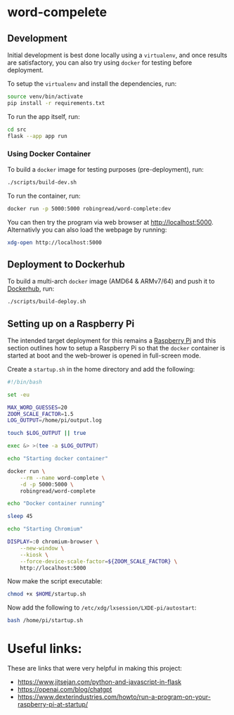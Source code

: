# word-compelete

## Development

Initial development is best done locally using a `virtualenv`, and once results are satisfactory, you can also try using `docker` for testing before deployment.

To setup the `virtualenv` and install the dependencies, run:

```bash
source venv/bin/activate
pip install -r requirements.txt
```

To run the app itself, run:

```bash
cd src
flask --app app run
```

### Using Docker Container

To build a `docker` image for testing purposes (pre-deployment), run:

```bash
./scripts/build-dev.sh
```

To run the container, run:

```bash
docker run -p 5000:5000 robingread/word-complete:dev
```

You can then try the program via web browser at [http://localhost:5000](http://localhost:5000). Alternativly you can also load the webpage by running:

```bash
xdg-open http://localhost:5000
```

## Deployment to Dockerhub

To build a multi-arch `docker` image (AMD64 & ARMv7/64) and push it to [Dockerhub](https://hub.docker.com/r/robingread/word-complete), run:

```bash
./scripts/build-deploy.sh
```

## Setting up on a Raspberry Pi

The intended target deployment for this remains a [Raspberry Pi](https://www.raspberrypi.org/) and this section outlines how to setup a Raspberry Pi so that the `docker` container is started at boot and the web-brower is opened in full-screen mode.

Create a `startup.sh` in the home directory and add the following: 

```bash
#!/bin/bash

set -eu

MAX_WORD_GUESSES=20
ZOOM_SCALE_FACTOR=1.5
LOG_OUTPUT=/home/pi/output.log

touch $LOG_OUTPUT || true

exec &> >(tee -a $LOG_OUTPUT)

echo "Starting docker container"

docker run \
    --rm --name word-complete \
    -d -p 5000:5000 \
    robingread/word-complete

echo "Docker container running"

sleep 45

echo "Starting Chromium"

DISPLAY=:0 chromium-browser \
    --new-window \
    --kiosk \
    --force-device-scale-factor=${ZOOM_SCALE_FACTOR} \
    http://localhost:5000
```

Now make the script executable:

```bash
chmod +x $HOME/startup.sh
```

Now add the following to `/etc/xdg/lxsession/LXDE-pi/autostart`:

```bash
bash /home/pi/startup.sh
```

# Useful links:

These are links that were very helpful in making this project:

- https://www.jitsejan.com/python-and-javascript-in-flask
- https://openai.com/blog/chatgpt
- https://www.dexterindustries.com/howto/run-a-program-on-your-raspberry-pi-at-startup/
